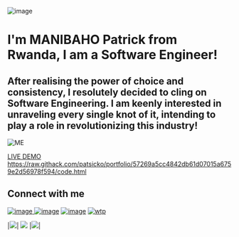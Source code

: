 ![image](https://user-images.githubusercontent.com/63926982/175803209-60f3e13a-de95-42b4-aee9-8191df9223ca.png)

# I'm MANIBAHO Patrick from Rwanda, I am a Software Engineer!

## After realising the power of choice and consistency, I resolutely decided to cling on Software Engineering. I am keenly interested in unraveling every single knot of it, intending to play a role in  revolutionizing this industry!

![ME](https://user-images.githubusercontent.com/63926982/175802332-6327cae8-90f9-4a17-bd1f-89b8fa847a3d.png)

[LIVE DEMO](https://raw.githack.com/patsicko/portfolio/57269a5cc4842db61d07015a6759e2d56978f594/code.html) <https://raw.githack.com/patsicko/portfolio/57269a5cc4842db61d07015a6759e2d56978f594/code.html>

## Connect with me

[![image](https://user-images.githubusercontent.com/63926982/175804313-8a956073-7897-446c-ae9d-f344ebf68e34.png)
](https://www.linkedin.com/in/manibaho-patrick-a7851a124/)
[![image](https://user-images.githubusercontent.com/63926982/175804358-c774a8eb-7741-4eb0-9b75-493740394774.png)](https://twitter.com/patsicko)
[![image](https://user-images.githubusercontent.com/63926982/175804449-a1bfd26f-4322-433a-96c8-3517468c90e3.png)](mailto:patsicko@gmail.com)
[![wtp](https://user-images.githubusercontent.com/63926982/175804751-20fc0746-7c33-4173-9ba7-24edd5fb5b67.png)](https://wa.me/+250784660905)


|<img src="https://github-readme-stats.vercel.app/api?username=patsicko&amp;theme=dark">| <img src="https://github-readme-stats.vercel.app/api/top-langs/?username=patsicko&amp;show_icons=true&amp;theme=dark&amp;layout=compact&amp;" 
style="max-width: 100%;"> |<img src="https://github-readme-streak-stats.herokuapp.com/?user=patsicko&amp;theme=dark" style="max-width: 100%;">|










